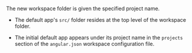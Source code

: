 The new workspace folder is given the specified project name. 

* The default app's `src/` folder resides at the top level of the workspace folder.

* The initial default app appears under its project name in the `projects` section of the `angular.json` workspace configuration file. 